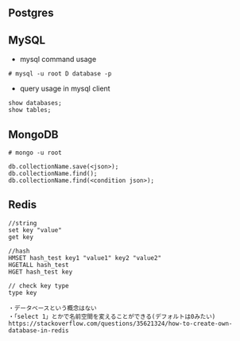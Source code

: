 ## Postgres

## MySQL
* mysql command usage
```
# mysql -u root D database -p
```
* query usage in mysql client
```
show databases;
show tables;
```

## MongoDB
```
# mongo -u root
```
```
db.collectionName.save(<json>);
db.collectionName.find();
db.collectionName.find(<condition json>);
```

## Redis
```
//string
set key "value"
get key

//hash
HMSET hash_test key1 "value1" key2 "value2"
HGETALL hash_test
HGET hash_test key

// check key type
type key
```
```
・データベースという概念はない
・「select 1」とかで名前空間を変えることができる(デフォルトは0みたい)
https://stackoverflow.com/questions/35621324/how-to-create-own-database-in-redis
```
